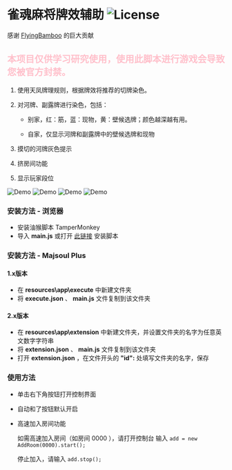 # 雀魂麻将牌效辅助 ![License](https://img.shields.io/github/license/Fr0stbyteR/majsoul-helper.svg)
感谢 [FlyingBamboo](https://github.com/FlyingBamboo) 的巨大贡献

## <b style="color: pink">本项目仅供学习研究使用，使用此脚本进行游戏会导致您被官方封禁。</b>

1. 使用天凤牌理规则，根据牌效将推荐的切牌染色。

2. 对河牌、副露牌进行染色，包括：

   - 别家，红：筋，蓝：现物，黄：壁候选牌；颜色越深越有用。

   - 自家，仅显示河牌和副露牌中的壁候选牌和现物

3. 摸切的河牌灰色提示

4. 挤房间功能

5. 显示玩家段位

  ![Demo](./example1.png)
  ![Demo](./example2.png)
  ![Demo](./example3.png)
  ![Demo](./example4.png)

### 安装方法 - 浏览器
- 安装油猴脚本 TamperMonkey 
- 导入 **main.js** 或打开 [此链接](https://greasyfork.org/scripts/378059-majsoul-helper) 安装脚本

### 安装方法 - Majsoul Plus
#### 1.x版本
- 在 **resources\app\execute** 中新建文件夹
- 将 **execute.json** 、 **main.js** 文件复制到该文件夹
#### 2.x版本
- 在 **resources\app\extension** 中新建文件夹，并设置文件夹的名字为任意英文数字字符串
- 将 **extension.json** 、 **main.js** 文件复制到该文件夹
- 打开 **extension.json** ，在文件开头的 **"id":** 处填写文件夹的名字，保存

### 使用方法
- 单击右下角按钮打开控制界面

- 自动和了按钮默认开启

- 高速加入房间功能

  如需高速加入房间（如房间 0000 ），请打开控制台 输入 `add = new AddRoom(0000).start();`

  停止加入，请输入 `add.stop();`
